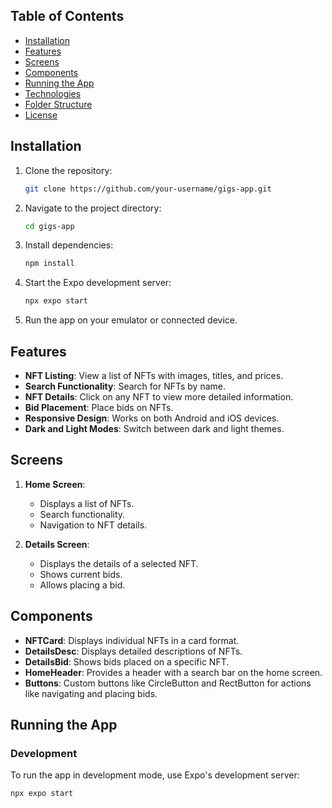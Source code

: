 ## Table of Contents

- [Installation](#installation)
- [Features](#features)
- [Screens](#screens)
- [Components](#components)
- [Running the App](#running-the-app)
- [Technologies](#technologies)
- [Folder Structure](#folder-structure)
- [License](#license)

## Installation

1. Clone the repository:
    ```bash
    git clone https://github.com/your-username/gigs-app.git
    ```

2. Navigate to the project directory:
    ```bash
    cd gigs-app
    ```

3. Install dependencies:
    ```bash
    npm install
    ```

4. Start the Expo development server:
    ```bash
    npx expo start
    ```

5. Run the app on your emulator or connected device.

## Features

- **NFT Listing**: View a list of NFTs with images, titles, and prices.
- **Search Functionality**: Search for NFTs by name.
- **NFT Details**: Click on any NFT to view more detailed information.
- **Bid Placement**: Place bids on NFTs.
- **Responsive Design**: Works on both Android and iOS devices.
- **Dark and Light Modes**: Switch between dark and light themes.

## Screens

1. **Home Screen**:
    - Displays a list of NFTs.
    - Search functionality.
    - Navigation to NFT details.
  
2. **Details Screen**:
    - Displays the details of a selected NFT.
    - Shows current bids.
    - Allows placing a bid.

## Components

- **NFTCard**: Displays individual NFTs in a card format.
- **DetailsDesc**: Displays detailed descriptions of NFTs.
- **DetailsBid**: Shows bids placed on a specific NFT.
- **HomeHeader**: Provides a header with a search bar on the home screen.
- **Buttons**: Custom buttons like CircleButton and RectButton for actions like navigating and placing bids.

## Running the App

### Development

To run the app in development mode, use Expo's development server:

```bash
npx expo start
